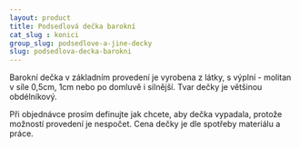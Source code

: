 ```yaml
---
layout: product
title: Podsedlová dečka barokní
cat_slug : konici
group_slug: podsedlove-a-jine-decky
slug: podsedlova-decka-barokni
---
```


Barokní dečka v základním provedení je vyrobena z látky, s výplní - molitan v síle 0,5cm, 1cm nebo po domluvě i silnější.
Tvar dečky je většinou obdélníkový.

Při objednávce prosím definujte jak chcete, aby dečka vypadala, protože možností provedení je nespočet.
Cena dečky je dle spotřeby materiálu a práce.

